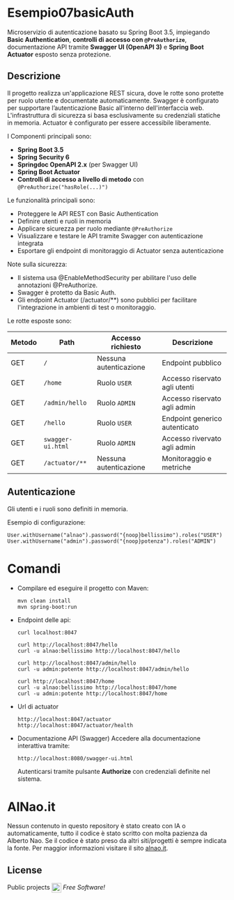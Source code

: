 # Esempio07basicAuth

Microservizio di autenticazione basato su Spring Boot 3.5, impiegando **Basic Authentication**, **controlli di accesso con `@PreAuthorize`**, documentazione API tramite **Swagger UI (OpenAPI 3)** e **Spring Boot Actuator** esposto senza protezione.

## Descrizione

Il progetto realizza un'applicazione REST sicura, dove le rotte sono protette per ruolo utente e documentate automaticamente. Swagger è configurato per supportare l’autenticazione Basic all'interno dell'interfaccia web. L'infrastruttura di sicurezza si basa esclusivamente su credenziali statiche in memoria. Actuator è configurato per essere accessibile liberamente.

I Componenti principali sono: 
- **Spring Boot 3.5**
- **Spring Security 6**
- **Springdoc OpenAPI 2.x** (per Swagger UI)
- **Spring Boot Actuator**
- **Controlli di accesso a livello di metodo** con `@PreAuthorize("hasRole(...)")`


Le funzionalità principali sono:
- Proteggere le API REST con Basic Authentication
- Definire utenti e ruoli in memoria
- Applicare sicurezza per ruolo mediante `@PreAuthorize`
- Visualizzare e testare le API tramite Swagger con autenticazione integrata
- Esportare gli endpoint di monitoraggio di Actuator senza autenticazione


Note sulla sicurezza:
- Il sistema usa @EnableMethodSecurity per abilitare l'uso delle annotazioni @PreAuthorize.
- Swagger è protetto da Basic Auth.
- Gli endpoint Actuator (/actuator/**) sono pubblici per facilitare l'integrazione in ambienti di test o monitoraggio.


Le rotte esposte sono:

| Metodo | Path           | Accesso richiesto | Descrizione                     |
|--------|----------------|-------------------|---------------------------------|
| GET    | `/`            | Nessuna autenticazione | Endpoint pubblico          |
| GET    | `/home`        | Ruolo `USER`      | Accesso riservato agli utenti   |
| GET    | `/admin/hello` | Ruolo `ADMIN`     | Accesso riservato agli admin    |
| GET    | `/hello`       | Ruolo `USER`      | Endpoint generico autenticato   |
| GET    | `swagger-ui.html` | Ruolo `ADMIN`     | Accesso rivervato agli admin |
| GET    | `/actuator/**` | Nessuna autenticazione | Monitoraggio e metriche    |


## Autenticazione

Gli utenti e i ruoli sono definiti in memoria.

Esempio di configurazione:

```
User.withUsername("alnao").password("{noop}bellissimo").roles("USER")
User.withUsername("admin").password("{noop}potenza").roles("ADMIN")
```
# Comandi 
- Compilare ed eseguire il progetto con Maven:
    ```
    mvn clean install
    mvn spring-boot:run
    ```
- Endpoint delle api:
    ```
    curl localhost:8047

    curl http://localhost:8047/hello
    curl -u alnao:bellissimo http://localhost:8047/hello

    curl http://localhost:8047/admin/hello
    curl -u admin:potente http://localhost:8047/admin/hello

    curl http://localhost:8047/home
    curl -u alnao:bellissimo http://localhost:8047/home
    curl -u admin:potente http://localhost:8047/home
    ```
- Url di actuator
    ```
    http://localhost:8047/actuator
    http://localhost:8047/actuator/health
    ```
- Documentazione API (Swagger)
    Accedere alla documentazione interattiva tramite:
    ```
    http://localhost:8080/swagger-ui.html
    ```
    Autenticarsi tramite pulsante **Authorize** con credenziali definite nel sistema.



# AlNao.it
Nessun contenuto in questo repository è stato creato con IA o automaticamente, tutto il codice è stato scritto con molta pazienza da Alberto Nao. Se il codice è stato preso da altri siti/progetti è sempre indicata la fonte. Per maggior informazioni visitare il sito [alnao.it](https://www.alnao.it/).


## License
Public projects 
<a href="https://it.wikipedia.org/wiki/GNU_General_Public_License"  valign="middle"><img src="https://img.shields.io/badge/License-GNU-blue" style="height:22px;"  valign="middle"></a> 
*Free Software!*


